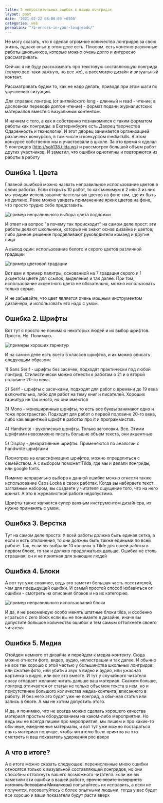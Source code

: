 ```yaml
---
title: 5 непростительных ошибок в ваших лонгридах
layout: post
date: '2021-02-22 08:00:00 +0500'
categories: web
permalink: "/5-errors-in-your-longreads/"
---
```

<p>Не могу сказать, что я сделал огромное количество лонгридов за свою жизнь, однако опыт в этом деле есть. Плюсом, есть конечно различные работы школьников, которые можно очень долго и интересно рассматривать.</p>
<p>Сейчас я не буду рассказывать про текстовую составляющую лонгрида (самую все-таки важную, но все же), а рассмотрю дизайн и визуальный контент.</p>
<p>Рассматривать будем то, как не надо делать, приводя при этом шаги по улучшению ситуации.</p>
<p>Для справки: лонгрид (от английского long - длинный и read - чтение; в дословном переводе долгое чтение) - формат подачи журналистских материалов вместе с визуальным контентом.</p>
<p>И начнем с того, а как я собственно познакомился с таким форматом работы как лонгриды: в Екатеринбурге есть Дворец творчества Одаренность и технологии. И этот дворец занимается организацией различных конкурсов, в том числе и конкурсом mediaskills. В этом конкурсе собственно мы и участвовали в школе. За это время я сделал 5 лонгридов (<a href='http://soh138.tilda.ws'>http://soh138.tilda.ws</a>) и рассмотрел большой объем работ других участников. И заметил, что ошибки однотипны и повторяются из работы в работу</p>
<h2>Ошибка 1. Цвета </h2>
<p>Главной ошибкой можно назвать неправильное использование цветов в своих работах. Если открыть 10 работ, то как минимум в 2 или 3 из них мы увидим использование пастельных цветов на фоне там, где их быть не должно. Реже можно увидеть примененние ярких цветов на фоне, что просто трудно себе представить.</p>
<img alt='пример неправильного выбора цвета подложки' src='http://blog.ikovylyaev.com/img/posts/1_1.png'>
<p>И ответ на вопрос "а почему так происходит" на самом деле прост: эти работы делают школьники, которые не знают основ дизайна и цветов; либо данное решение продавливают руководители команд и другие лица</p>
<p>А выход один: использование белого и серого цветов различной градации</p>
<img alt='пример цветовой градации' src='http://blog.ikovylyaev.com/img/posts/1_2.png'>
<p>Вот вам и пример палитры, основанной на 7 градация серого и 1 акцентом цвете для ссылок, выделения и так далее. При том, использование акцентного цвета не обязательно, можно использовать только серые.</p>
<p>И не забывайте, что цвет является очень мощным инструментом дизайнера, и использовать его надо с умом.</p>
<h2>Ошибка 2. Шрифты </h2>
<p>Вот тут я просто не понимаю некоторых людей и их выбор шрифтов. Просто. Не. Понимаю.</p>
<img alt='примеры хороших гарнитур' src='{{site.url}}/img/posts/1_3.png'>
<p>И на самом деле есть всего 5 классов шрифтов, и их можно описать следующим образом: </p>
<p>	1) Sans Serif - шрифты без засечек, подходят практически под любой лонгрид. Стилистически можно отнести к работам о 21 и о второй половине 20-го века. </p>
<p>	2) Serif - шрифты с засечками, подходят для работ о времени до 19 века включительно, либо для работ на тему книг и писателей. Хороших гарнитур не так много, но они имеются</p>
<p>	3) Mono - моноширинные шрифты, то есть все буквы занимают одно и тоже пространство. Подходят для работ о первой половине 20-го века, либо как акцентный шрифт в работах про it и программистов.</p>
<p>	4) Handwrite - рукописные шрифты. Только заголовки. Все. Этими шрифтами невозможно писать большие объем текста, они акцентные</p>
<p>	5) Display - декоративные шрифты. Применяются по аналогии с handwrite шрифтами</p>
<p>Посмотрев на классификацию шрифтов, можно определиться с семейством. А с выбором поможет Tilda, где мы и делали лонгриды, или google fonts.</p>
<p>Помимо неправильно выбора к данной ошибке можно отнести также использование Caps Lockа в своих работах. Когда вы набираете текст заглавным набором, вы создаете у читателя ощущение того, что на него кричат. А это в журналисткой работе недопустимо.</p>
<p>Шрифты также являются супер важным инструментом дизайнера, их нужно применять с умом.</p>
<h2>Ошибка 3. Верстка </h2>
<p>Тут на самом деле просто: У всей работы должна быть единая сетка, а если и есть отклонения, то они должны быть также едиными по всей работе. Так, если вы выбрали 10 колонок в Tilde для своей работы в первом блоке, то так и должно продолжаться дальше. Ошибка не столь страшная, он и не приятная для знающих людей
<h2>Ошибка 4. Блоки </h2>
<p>А вот тут уже сложнее, ведь это заметит большая часть посетителей, чем для предыдущей ошибки. И самый простой способ избавиться от ошибки - смотреть на описания блоков и на их категорию.</p>
<img alt='пример неправильного использований блока' src='http://blog.ikovylyaev.com/img/posts/1_4.png'>
<p>И да, я не рекомендую особо менять штатные блоки tilda, и особенно играться с zero block если вы не понимаете в дизайне, иначе вы допустите большое количество ошибок и тем самым оттолкнете своего читателя</p>
<h2> Ошибка 5. Медиа </h2>
<p>Отойдем немного от дизайна и перейдем к медиа-контенту. Сюда можно отнести фото, видео, аудио, иллюстрации и так далее. И обычно не все так хорошо с этой частью у большинства школьных лонгридов: или сжатые фото, или убитый звук в видео и аудио, или  ужасная картинка в видео, или все это вместе. И тут у случайного читателя сразу отпадает желание читать дальше ваш материал. Скажем больше, лонгрид отличается от статьи не только объемом текста в нем, но и присутствием большого количества медиа-контента, вписанного в работу. И без него это будет уже не лонгрид, а обычная статья или запись в блоге. А мы не хотим допустить этого. </p>
<p>И да, я понимаю, что не всегда можно сделать хорошего качества материал простым оборудованием на каком-либо мероприятии. Но ведь мы не всегда пишем про мероприятия, мы пишем и про какие-то обычные, ежедневные материалы, и вот тут уже можно постараться снять материал получше, чтобы читателю было приятно на это смотреть и ваш показатель удержания рос вверх</p>
<h2> А что в итоге? </h2>
<p>А в итоге можно сказать следующее: перечисленные мною ошибки относятся только к визуальной составляющей лонгридов, но они способны оттолкнуть вашего возможного читателя. Если же вы заметили эти ошибки в вашей работе, <strike>срочно зовите экзорциста изгонять бесов(или Михалкова)</strike> попытайтесь их исправить, а если не получится, посоветуйтесь с более опытными людьми, тогда у вас будет все хорошо и ваши показатели будут расти вверх</p>

